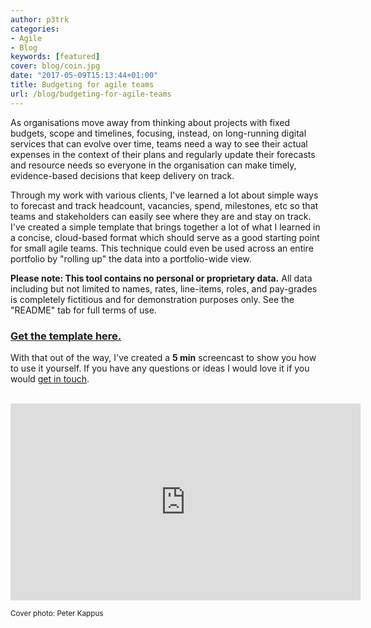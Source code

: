 ```yaml
---
author: p3trk
categories:
- Agile
- Blog
keywords: [featured]
cover: blog/coin.jpg
date: "2017-05-09T15:13:44+01:00"
title: Budgeting for agile teams
url: /blog/budgeting-for-agile-teams
---
```


As organisations move away from thinking about projects with fixed budgets, scope  and timelines, focusing, instead, on long-running digital services that can evolve over time, teams need a way to see their actual expenses in the context of their plans and regularly update their forecasts and resource needs so everyone in the organisation can make timely, evidence-based decisions that keep delivery on track.

Through my work with various clients, I've learned a lot about simple ways to forecast and track headcount, vacancies, spend, milestones, etc so that teams and stakeholders can easily see where they are and stay on track. I've created a simple template that brings together a lot of what I learned in a concise, cloud-based format which should serve as a good starting point for small agile teams. This technique could even be used across an entire portfolio by "rolling up" the data into a portfolio-wide view.

**Please note: This tool contains no personal or proprietary data.** All data including but not limited to names, rates, line-items, roles, and pay-grades is completely fictitious and for demonstration purposes only. See the "README" tab for full terms of use.

### <a href="https://docs.google.com/spreadsheets/d/1M3g6tKX-5Su6l2Fdmgqn5YKSPiXCEAYe6XDWbP-A8Kk/edit#gid=0" target="_blank">Get the template here.</a>

With that out of the way, I've created a <b>5 min</b> screencast to show you how to use it yourself. If you have any questions or ideas I would love it if you would <a href="/contact">get in touch</a>.

<br>
<iframe width="560" height="315" src="https://www.youtube.com/embed/vEM_Uwwy-ro" frameborder="0" allowfullscreen></iframe>

<small>Cover photo: Peter Kappus</small>
